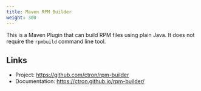 ```yaml
---
title: Maven RPM Builder
weight: 300
---
```


This is a Maven Plugin that can build RPM files using plain Java. It does not require the `rpmbuild` command line tool.

## Links

* Project: <https://github.com/ctron/rpm-builder>
* Documentation: <https://ctron.github.io/rpm-builder/>
